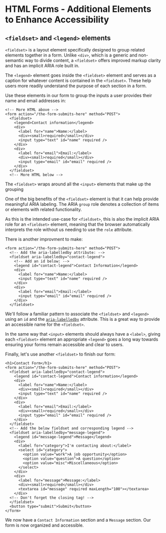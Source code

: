 # HTML Forms - Additional Elements to Enhance Accessibility
## `<fieldset>` and `<legend>` elements
`<fieldset>` is a layout element specifically designed to group related elements together in a form. Unlike `<div>`, which is a generic and non-semantic way to divide content, a `<fieldset>` offers improved markup clarity and has an implicit ARIA role built in. 

The `<legend>` element goes inside the `<fieldset>` element and serves as a caption for whatever content is contained in the `<fieldset>`. These help users more readily understand the purpose of each section in a form. 

Use these elements in our form to group the inputs a user provides their name and email addresses in:

```
<!-- More HTML above -->
<form action="/the-form-submits-here" method="POST">
  <fieldset>
    <legend>Contact information</legend>
    <div>
      <label for="name">Name:</label>
      <div><small>required</small></div>
      <input type="text" id="name" required />
    </div>
    <div>
      <label for="email">Email:</label>
      <div><small>required</small></div>
      <input type="email" id="email" required />
    </div>
  </fieldset>
  <!-- More HTML below -->
```

The `<fieldset>` wraps around all the `<input>` elements that make up the grouping

One of the big benefits of the `<fieldset>` element is that it can help provide meaningful ARIA labeling. The ARIA `group` role denotes a collection of items or elements with related functionality. 

As this is the intended use-case for `<fieldset>`, this is also the implicit ARIA role for an `<fieldset>` element, meaning that the browser automatically interprets the role without us needing to use the `role` attribute. 

There is another improvment to make:

```
<form action="/the-form-submits-here" method="POST">
  <!-- Add the aria-labelledby attribute: -->
  <fieldset aria-labelledby="contact-legend">
    <!-- Add an id below: -->
    <legend id="contact-legend">Contact Information</legend>
    <div>
      <label for="name">Name:</label>
      <input type="text" id="name" required />
    </div>
    <div>
      <label for="email">Email:</label>
      <input type="email" id="email" required />
    </div>
  </fieldset>
```

We'll follow a familiar pattern to associate the `<fieldset>` and `<legend>` using an `id` and the [`aria-labelledby`](https://developer.mozilla.org/en-US/docs/Web/Accessibility/ARIA/Attributes/aria-labelledby) attribute. This is a great way to provide an accessible name for the `<fieldset>`.

In the same way that `<input>` elements should always have a `<label>`, giving each `<fieldset>` element an appropriate `<legend>` goes a long way towards ensuring your forms remain accessible and clear to users. 

Finally, let's use another `<fieldset>` to finish our form:

```
<h1>Contact Form</h1>
<form action="/the-form-submits-here" method="POST">
  <fieldset aria-labelledby="contact-legend">
    <legend id="contact-legend">Contact information</legend>
    <div>
      <label for="name">Name:</label>
      <div><small>required</small></div>
      <input type="text" id="name" required />
    </div>
    <div>
      <label for="email">Email:</label>
      <div><small>required</small></div>
      <input type="email" id="email" required />
    </div>
  </fieldset>
  <!-- Add the below fieldset and corresponding legend -->
  <fieldset aria-labelledby="message-legend">
    <legend id="message-legend">Message</legend>
    <div>
      <label for="category">I'm contacting about:</label>
      <select id="category">
        <option value="work">A job opportunity</option>
        <option value="question">A question</option>
        <option value="misc">Miscellaneous</option>
      </select>
    </div>
    <div>
      <label for="message">Message:</label>
      <div><small>required</small></div>
      <textarea id="message" required maxLength="100"></textarea>
    </div>
  <!-- Don't forget the closing tag! -->
  </fieldset>
  <button type="submit">Submit</button>
</form>
```

We now have a `Contact Information` section and a `Message` section. Our form is now organized and accessible. 